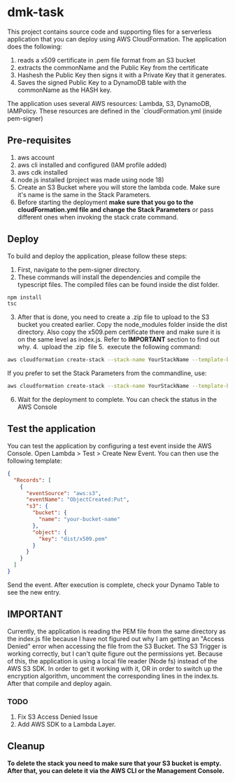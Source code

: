 # dmk-task

This project contains source code and supporting files for a serverless application that you can deploy using AWS CloudFormation.
The application does the following:
1. reads a x509 certificate in .pem file format from an S3 bucket
2. extracts the commonName and the Public Key from the certificate
3. Hashesh the Public Key then signs it with a Private Key that it generates.
4. Saves the signed Public Key to a DynamoDB table with the commonName as the HASH key.


The application uses several AWS resources: Lambda, S3, DynamoDB, IAMPolicy. These resources are defined in the `cloudFormation.yml (inside pem-signer)

## Pre-requisites
1. aws account
2. aws cli installed and configured (IAM profile added)
3. aws cdk installed
4. node.js installed (project was made using node 18)
5. Create an S3 Bucket where you will store the lambda code. Make sure it's name is the same in the Stack Parameters.
6. Before starting the deployment **make sure that you go to the cloudFormation.yml file and change the Stack Parameters** or pass different ones when invoking the stack crate command.

## Deploy
To build and deploy the application, please follow these steps:

1. First, navigate to the pem-signer directory.
2. These commands will install the dependencies and compile the typescript files. The compiled files can be found inside the dist folder.
```bash
npm install
tsc
```
3. After that is done, you need to create a .zip file to upload to the S3 bucket you created earlier. Copy the node_modules folder inside the dist directory. Also copy the x509.pem certificate there and make sure it is on the same level as index.js. Refer to **IMPORTANT** section to find out why.
4.  upload the .zip  file
5.  execute the following command:
```bash
aws cloudformation create-stack --stack-name YourStackName --template-body file://cloudFormation.yml --capabilities CAPABILITY_NAMED_IAM
```
If you prefer to set the Stack Parameters from the commandline, use:
```bash
aws cloudformation create-stack --stack-name YourStackName --template-body file://cloudFormation.ym --parameters ParameterKey=S3BucketName,ParameterValue=your-s3-bucket ParameterKey=S3Key,ParameterValue=path/your-deployment-package.zip
```
6. Wait for the deployment to complete. You can check the status in the AWS Console

## Test the application

You can test the application by configuring a test event inside the AWS Console. Open Lambda > Test > Create New Event. You can then use the following template:

```json
{
  "Records": [
    {
      "eventSource": "aws:s3",
      "eventName": "ObjectCreated:Put",
      "s3": {
        "bucket": {
          "name": "your-bucket-name"
        },
        "object": {
          "key": "dist/x509.pem"
        }
      }
    }
  ]
}
```
Send the event. After execution is complete, check your Dynamo Table to see the new entry.

## IMPORTANT

Currently, the application is reading the PEM file from the same directory as the index.js file because I have not figured out why I am getting an "Access Denied" error when accessing the file from the S3 Bucket. The S3 Trigger is working correctly, but I can't quite figure out the permissions yet.
Because of this, the application is using a local file reader (Node fs) instead of the AWS S3 SDK. In order to get it working with it, OR in order to switch up the encryption algorithm, uncomment the corresponding lines in the index.ts. After that compile and deploy again.

### TODO
1. Fix S3 Access Denied Issue
2. Add AWS SDK to a Lambda Layer.

## Cleanup
**To delete the stack you need to make sure that your S3 bucket is empty. After that, you can delete it via the AWS CLI or the Management Console.**
